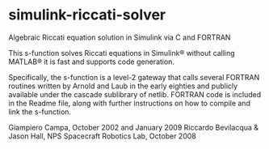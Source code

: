 # simulink-riccati-solver
Algebraic Riccati equation solution in Simulink via C and FORTRAN

This s-function solves Riccati equations in Simulink&reg; without calling MATLAB&reg; it is fast and supports code generation.

Specifically, the s-function is a level-2 gateway that calls several FORTRAN routines written by Arnold and Laub in the early eighties and publicly available under the cascade sublibrary of netlib. FORTRAN code is included in the Readme file, along with further instructions on how to compile and link the s-function.

Giampiero Campa, October 2002 and January 2009
Riccardo Bevilacqua & Jason Hall, NPS Spacecraft Robotics Lab, October 2008
